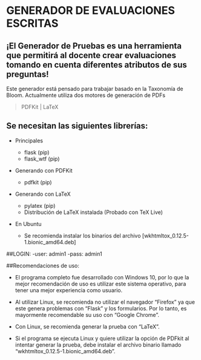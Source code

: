 # GENERADOR DE EVALUACIONES ESCRITAS
## ¡El Generador de Pruebas es una herramienta que permitirá al docente crear evaluaciones tomando en cuenta diferentes atributos de sus preguntas!

Este generador está pensado para trabajar basado en la Taxonomía de Bloom.
Actualmente utiliza dos motores de generación de PDFs

> PDFKit |
> LaTeX

## Se necesitan las siguientes librerías:

- Principales
  - flask (pip)
  - flask_wtf (pip)

- Generando con PDFKit
  - pdfkit (pip)

- Generando con LaTeX
  - pylatex (pip)
  - Distribución de LaTeX instalada (Probado con TeX Live)

- En Ubuntu
  - Se recomienda instalar los binarios del archivo [wkhtmltox_0.12.5-1.bionic_amd64.deb]

##LOGIN:
-user: admin1
-pass: admin1


##Recomendaciones de uso:
- El programa completo fue desarrollado con Windows 10, por lo que la
mejor recomendación de uso es utilizar este sistema operativo, para
tener una mejor experiencia como usuario.

- Al utilizar Linux, se recomienda no utilizar el navegador “Firefox” ya que este
genera problemas con “Flask” y los formularios. Por lo tanto, es mayormente recomendable
su uso con “Google Chrome”.

- Con Linux, se recomienda generar la prueba con “LaTeX”.

- Si el programa se ejecuta Linux y quiere utilizar la opción de
PDFkit al intentar generar la prueba, debe instalar el archivo binario llamado
“wkhtmltox_0.12.5-1.bionic_amd64.deb”.